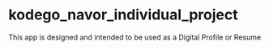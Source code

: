 # kodego_navor_individual_project

This app is designed and intended to be used as a Digital Profile or Resume
